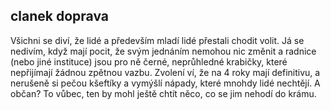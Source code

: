 ## clanek doprava

Všichni se diví, že lidé a především mladí lidé přestali chodit volit.
Já se nedivím, když mají pocit, že svým jednáním nemohou nic změnit a radnice (nebo jiné instituce) jsou pro ně černé, neprůhledné krabičky, které nepřijímají žádnou zpětnou vazbu.
Zvolení ví, že na 4 roky mají definitivu, a nerušeně si pečou kšeftíky a vymýšlí nápady, které mnohdy lidé nechtějí.
A občan? To vůbec, ten by mohl ještě chtít něco, co se jim nehodí do krámu.
